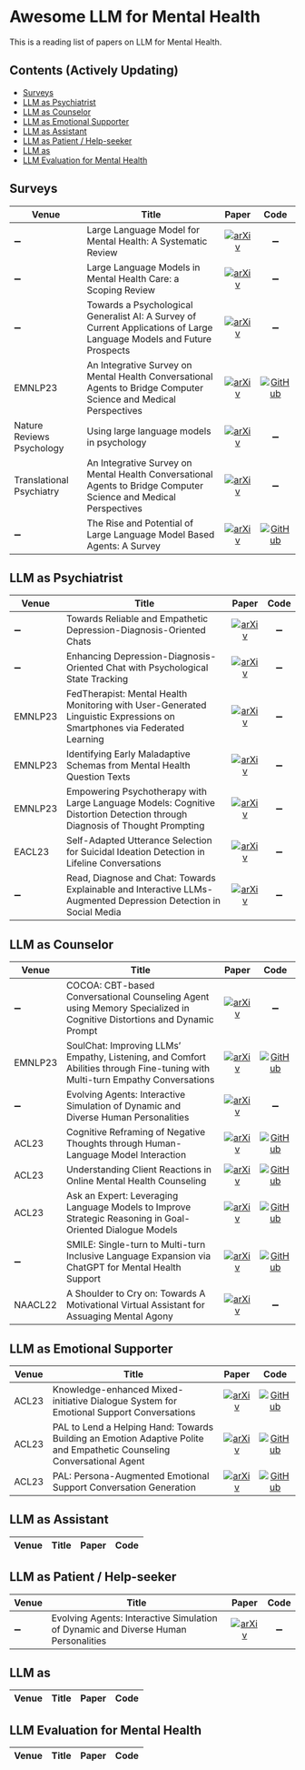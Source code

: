 # Awesome LLM for Mental Health

This is a reading list of papers on LLM for Mental Health.

## Contents (Actively Updating)

- [Surveys](#surveys)
- [LLM as Psychiatrist](#llm-as-psychiatrist)
- [LLM as Counselor](#llm-as-counselor)
- [LLM as Emotional Supporter](#llm-as-emotional-supporter)
- [LLM as Assistant](#llm-as-assistant)
- [LLM as Patient / Help-seeker](#llm-as-patient--help-seeker)
- [LLM as](#llm-as)
- [LLM Evaluation for Mental Health](#llm-evaluation-for-mental-health)

## Surveys

| **Venue** | **Title** | **Paper** | **Code** |
| --------- | --------- |:---------:|:--------:|
| :heavy_minus_sign: |Large Language Model for Mental Health: A Systematic Review|[![arXiv](https://img.shields.io/badge/arXiv-2401.02984-b31b1b.svg)](https://arxiv.org/abs/2401.02984)|:heavy_minus_sign:|
| :heavy_minus_sign: |Large Language Models in Mental Health Care: a Scoping Review|[![arXiv](https://img.shields.io/badge/arXiv-2403.15401-b31b1b.svg)](https://arxiv.org/abs/2403.15401)|:heavy_minus_sign:|
| :heavy_minus_sign: |Towards a Psychological Generalist AI: A Survey of Current Applications of Large Language Models and Future Prospects|[![arXiv](https://img.shields.io/badge/arXiv-2312.04578-b31b1b.svg)](https://arxiv.org/abs/2312.04578)|:heavy_minus_sign:|
| EMNLP23 |An Integrative Survey on Mental Health Conversational Agents to Bridge Computer Science and Medical Perspectives|[![arXiv](https://img.shields.io/badge/paper-link-b31b1b.svg)](https://aclanthology.org/2023.emnlp-main.698/)|[![GitHub](https://img.shields.io/github/stars/jeffreych0/mental_chatbot_survey)](https://github.com/jeffreych0/mental_chatbot_survey)|
| Nature Reviews Psychology |Using large language models in psychology|[![arXiv](https://img.shields.io/badge/paper-link-b31b1b.svg)](https://www.nature.com/articles/s44159-023-00241-5)|:heavy_minus_sign:|
| Translational Psychiatry |An Integrative Survey on Mental Health Conversational Agents to Bridge Computer Science and Medical Perspectives|[![arXiv](https://img.shields.io/badge/paper-link-b31b1b.svg)](https://www.nature.com/articles/s41398-023-02592-2/)|:heavy_minus_sign:|
| :heavy_minus_sign: |The Rise and Potential of Large Language Model Based Agents: A Survey|[![arXiv](https://img.shields.io/badge/arXiv-2309.07864-b31b1b.svg)](https://arxiv.org/abs/2309.07864)|[![GitHub](https://img.shields.io/github/stars/WooooDyy/LLM-Agent-Paper-List)](https://github.com/WooooDyy/LLM-Agent-Paper-List)|

## LLM as Psychiatrist

| **Venue** | **Title** | **Paper** | **Code** |
| --------- | --------- |:---------:|:--------:|
| :heavy_minus_sign: |Towards Reliable and Empathetic Depression-Diagnosis-Oriented Chats|[![arXiv](https://img.shields.io/badge/arXiv-2404.05012-b31b1b.svg)](https://arxiv.org/abs/2404.05012)|:heavy_minus_sign:|
| :heavy_minus_sign: |Enhancing Depression-Diagnosis-Oriented Chat with Psychological State Tracking|[![arXiv](https://img.shields.io/badge/arXiv-2403.09717-b31b1b.svg)](https://arxiv.org/abs/2403.09717)|:heavy_minus_sign:|
| EMNLP23 |FedTherapist: Mental Health Monitoring with User-Generated Linguistic Expressions on Smartphones via Federated Learning|[![arXiv](https://img.shields.io/badge/paper-link-b31b1b.svg)](https://aclanthology.org/2023.emnlp-main.734/)|:heavy_minus_sign:|
| EMNLP23 |Identifying Early Maladaptive Schemas from Mental Health Question Texts|[![arXiv](https://img.shields.io/badge/paper-link-b31b1b.svg)](https://aclanthology.org/2023.findings-emnlp.792/)|:heavy_minus_sign:|
| EMNLP23 |Empowering Psychotherapy with Large Language Models: Cognitive Distortion Detection through Diagnosis of Thought Prompting|[![arXiv](https://img.shields.io/badge/paper-link-b31b1b.svg)](https://aclanthology.org/2023.findings-emnlp.284/)|:heavy_minus_sign:|
| EACL23 |Self-Adapted Utterance Selection for Suicidal Ideation Detection in Lifeline Conversations|[![arXiv](https://img.shields.io/badge/paper-link-b31b1b.svg)](https://aclanthology.org/2023.eacl-main.105/)|:heavy_minus_sign:|
| :heavy_minus_sign: |Read, Diagnose and Chat: Towards Explainable and Interactive LLMs-Augmented Depression Detection in Social Media|[![arXiv](https://img.shields.io/badge/arXiv-2305.05138-b31b1b.svg)](https://arxiv.org/abs/2305.05138)|:heavy_minus_sign:|


## LLM as Counselor

| **Venue** | **Title** | **Paper** | **Code** |
| --------- | --------- |:---------:|:--------:|
| :heavy_minus_sign: |COCOA: CBT-based Conversational Counseling Agent using Memory Specialized in Cognitive Distortions and Dynamic Prompt|[![arXiv](https://img.shields.io/badge/arXiv-2402.17546-b31b1b.svg)](https://arxiv.org/abs/2402.17546)|:heavy_minus_sign:|
| EMNLP23 |SoulChat: Improving LLMs’ Empathy, Listening, and Comfort Abilities through Fine-tuning with Multi-turn Empathy Conversations|[![arXiv](https://img.shields.io/badge/paper-link-b31b1b.svg)](https://aclanthology.org/2023.findings-emnlp.83/)|[![GitHub](https://img.shields.io/github/stars/scutcyr/SoulChat)](https://github.com/scutcyr/SoulChat)|
| :heavy_minus_sign: |Evolving Agents: Interactive Simulation of Dynamic and Diverse Human Personalities|[![arXiv](https://img.shields.io/badge/arXiv-2404.02718-b31b1b.svg)](https://arxiv.org/abs/2404.02718)|:heavy_minus_sign:|
| ACL23 |Cognitive Reframing of Negative Thoughts through Human-Language Model Interaction|[![arXiv](https://img.shields.io/badge/paper-link-b31b1b.svg)](https://aclanthology.org/2023.acl-long.555/)|[![GitHub](https://img.shields.io/github/stars/behavioral-data/Cognitive-Reframing)](https://github.com/behavioral-data/Cognitive-Reframing)|
| ACL23 |Understanding Client Reactions in Online Mental Health Counseling|[![arXiv](https://img.shields.io/badge/paper-link-b31b1b.svg)](https://aclanthology.org/2023.acl-long.577/)|[![GitHub](https://img.shields.io/github/stars/dll-wu/Client-Reactions)](https://github.com/dll-wu/Client-Reactions)|
| ACL23 |Ask an Expert: Leveraging Language Models to Improve Strategic Reasoning in Goal-Oriented Dialogue Models|[![arXiv](https://img.shields.io/badge/paper-link-b31b1b.svg)](https://aclanthology.org/2023.findings-acl.417/)|[![GitHub](https://img.shields.io/github/stars/qzx7/bbmhreasoning)](https://github.com/qzx7/bbmhreasoning)|
| :heavy_minus_sign: |SMILE: Single-turn to Multi-turn Inclusive Language Expansion via ChatGPT for Mental Health Support|[![arXiv](https://img.shields.io/badge/arXiv-2305.00450-b31b1b.svg)](https://arxiv.org/abs/2305.00450)|[![GitHub](https://img.shields.io/github/stars/qiuhuachuan/smile)](https://github.com/qiuhuachuan/smile)|
| NAACL22 |A Shoulder to Cry on: Towards A Motivational Virtual Assistant for Assuaging Mental Agony|[![arXiv](https://img.shields.io/badge/paper-link-b31b1b.svg)](https://aclanthology.org/2022.naacl-main.174/)|:heavy_minus_sign:|

## LLM as Emotional Supporter

| **Venue** | **Title** | **Paper** | **Code** |
| --------- | --------- |:---------:|:--------:|
| ACL23 |Knowledge-enhanced Mixed-initiative Dialogue System for Emotional Support Conversations|[![arXiv](https://img.shields.io/badge/paper-link-b31b1b.svg)](https://aclanthology.org/2023.acl-long.225/)|[![GitHub](https://img.shields.io/github/stars/dengyang17/KEMI)](https://github.com/dengyang17/KEMI)|
| ACL23 |PAL to Lend a Helping Hand: Towards Building an Emotion Adaptive Polite and Empathetic Counseling Conversational Agent|[![arXiv](https://img.shields.io/badge/paper-link-b31b1b.svg)](https://aclanthology.org/2023.acl-long.685/)|[![GitHub](https://img.shields.io/github/stars/Mishrakshitij/PAL)](https://github.com/Mishrakshitij/PAL)|
| ACL23 |PAL: Persona-Augmented Emotional Support Conversation Generation|[![arXiv](https://img.shields.io/badge/paper-link-b31b1b.svg)](https://aclanthology.org/2023.findings-acl.34/)|[![GitHub](https://img.shields.io/github/stars/chengjl19/PAL)](https://github.com/chengjl19/PAL)|

## LLM as Assistant

| **Venue** | **Title** | **Paper** | **Code** |
| --------- | --------- |:---------:|:--------:|

## LLM as Patient / Help-seeker

| **Venue** | **Title** | **Paper** | **Code** |
| --------- | --------- |:---------:|:--------:|
| :heavy_minus_sign: |Evolving Agents: Interactive Simulation of Dynamic and Diverse Human Personalities|[![arXiv](https://img.shields.io/badge/arXiv-2404.02718-b31b1b.svg)](https://arxiv.org/abs/2404.02718)|:heavy_minus_sign:|

## LLM as 

| **Venue** | **Title** | **Paper** | **Code** |
| --------- | --------- |:---------:|:--------:|

## LLM Evaluation for Mental Health

| **Venue** | **Title** | **Paper** | **Code** |
| --------- | --------- |:---------:|:--------:|
